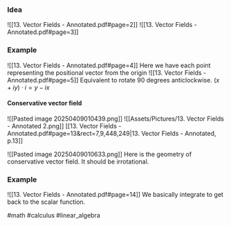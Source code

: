 ### Idea
![[13. Vector Fields - Annotated.pdf#page=2]]
![[13. Vector Fields - Annotated.pdf#page=3]]
### Example
![[13. Vector Fields - Annotated.pdf#page=4]]
Here we have each point representing the positional vector from the origin
![[13. Vector Fields - Annotated.pdf#page=5]]
Equivalent to rotate 90 degrees anticlockwise. $(x  + iy)\cdot i = y - ix$
#### Conservative vector field
![[Pasted image 20250409010439.png]]
![[Assets/Pictures/13. Vector Fields - Annotated 2.png]]
[[13. Vector Fields - Annotated.pdf#page=13&rect=7,9,448,249|13. Vector Fields - Annotated, p.13]]

![[Pasted image 20250409010633.png]]
Here is the geometry of conservative vector field. It should be irrotational.
### Example
![[13. Vector Fields - Annotated.pdf#page=14]]
We basically integrate to get back to the scalar function.

#math #calculus #linear_algebra 



